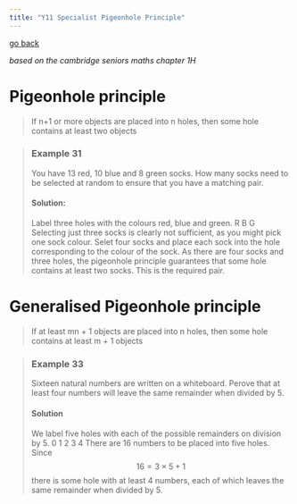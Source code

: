 ```yaml
---
title: "Y11 Specialist Pigeonhole Principle"
---
```

[go back](notes/subsections/spec.md)

*based on the cambridge seniors maths chapter 1H*

# Pigeonhole principle
> If n+1 or more objects are placed into n holes, then some hole contains at least two objects

> ### Example 31
> You have 13 red, 10 blue and 8 green socks. How many socks need to be selected at random to ensure that you have a matching pair.
> 
> #### Solution:
> Label three holes with the colours red, blue and green.
> R B G
> Selecting just three socks is clearly not sufficient, as you might pick one sock colour. Selet four socks and place each sock into the hole corresponding to the colour of the sock. As there are four socks and three holes, the pigeonhole principle guarantees that some hole contains at least two socks. This is the required pair.

# Generalised Pigeonhole principle
> If at least mn + 1 objects are placed into n holes, then some hole contains at least m + 1 objects

> ### Example 33
> Sixteen natural numbers are written on a whiteboard. Perove that at least four numbers will leave the same remainder when divided by 5.
> 
> #### Solution
> We label five holes with each of the possible remainders on division by 5.
> 0 1 2 3 4 
> There are 16 numbers to be placed into five holes. Since $$16 = 3 \times 5+1$$there is some hole with at least 4 numbers, each of which leaves the same remainder when divided by 5.